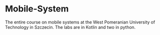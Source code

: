 # Mobile-System
The entire course on mobile systems at the West Pomeranian University of Technology in Szczecin. The labs are in Kotlin and two in python.

